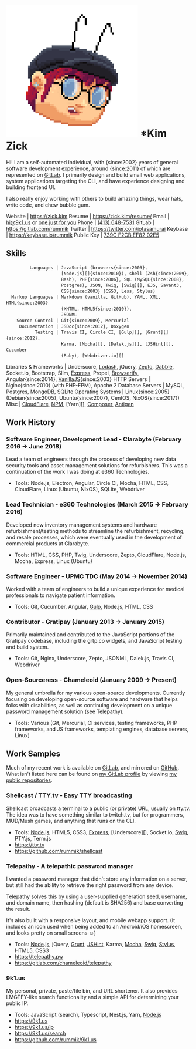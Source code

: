  ![me :D](me.png) *Kim Zick
============================
Hi!  I am a self-automated individual, with {since:2002} years of general
software development experience, around {since:2011} of which are represented
on [GitLab](https://gitlab.com/rummik).  I primarily design and build small web
applications, system applications targeting the CLI, and have experience
designing and building frontend UI.

I also really enjoy working with others to build amazing things, wear hats,
write code, and chew bubble gum.

<!--
  Incidientally, I also try to avoid buzzwords, which is why you don't see
  'self-motivated', 'driven', 'full-stack', etc.  Those terms probably apply,
  but I feel they attract the wrong kind of employer.  Also, this comment has
  the fun effect of those keywords showing up when I'm being searched for. ;)
-->

   Website | <https://zick.kim>
    Resume | <https://zick.kim/resume/>
     Email | <hi@9k1.us> or [one just for you](https://9k1.us)
     Phone | [(413) 648-7531](tel:413-648-7531)
    GitLab | <https://gitlab.com/rummik>
   Twitter | <https://twitter.com/iotasamurai>
   Keybase | <https://keybase.io/rummik>
Public Key | [739C F2CB EF82 02E5](https://zick.kim/rummik.gpg)


 Skills
--------
             Languages | JavaScript (browsers{since:2003},
                         [Node.js][]{since:2010}), shell (Zsh{since:2009},
                         Bash), PHP{since:2006}, SQL (MySQL{since:2008},
                         Postgres), JSON, Twig, [Swig][], EJS, Savant3,
                         CSS{since:2003} (CSS3, Less, Stylus)
      Markup Languages | Markdown (vanilla, GitHub), YAML, XML, HTML{since:2003}
                         (XHTML, HTML5{since:2010}),
                         JSONML
        Source Control | Git{since:2009}, Mercurial
         Documentation | JSDoc{since:2012}, Doxygen
               Testing | Travis CI, Circle CI, [Gulp][], [Grunt][]{since:2012},
                         Karma, [Mocha][], [Dalek.js][], [JSHint][], Cucumber
                         (Ruby), [Webdriver.io][]
Libraries & Frameworks | Underscore, [Lodash][], jQuery, [Zepto][], [Dabble][],
                         Socket.io, Bootstrap, Slim, [Express][], Propel,
                         [Browserify][], Angular{since:2014},
                         [VanillaJS][]{since:2003}
          HTTP Servers | Nginx{since:2010} (with PHP-FPM), Apache 2
      Database Servers | MySQL, Postgres, MongoDB, SQLite
     Operating Systems | Linux{since:2005} (Debian{since:2005},
                         Ubuntu{since:2007}, CentOS, NixOS{since:2017})
                  Misc | [CloudFlare][], [NPM][], [Yarn][], [Composer][],
                         [Antigen][]


 Work History
--------------

### Software Engineer, Development Lead - Clarabyte (February 2016 → June 2018)
Lead a team of engineers through the process of developing new data security
tools and asset management solutions for refurbishers.  This was a continuation
of the work I was doing at e360 Technologies.

- Tools: Node.js, Electron, Angular, Circle CI, Mocha, HTML, CSS,
  CloudFlare, Linux (Ubuntu, NixOS), SQLite, Webdriver

### Lead Technician - e360 Technologies (March 2015 → February 2016)
Developed new inventory management systems and hardware refurbishment/testing
methods to streamline the refurbishment, recycling, and resale processes, which
were eventually used in the development of commercial products at Clarabyte.

- Tools: HTML, CSS, PHP, Twig, Underscore, Zepto, CloudFlare, Node.js, Mocha,
  Express, Linux (Ubuntu)

### Software Engineer - UPMC TDC (May 2014 → November 2014)
Worked with a team of engineers to build a unique experience for medical
professionals to navigate patient information.

- Tools: Git, Cucumber, Angular, [Gulp][], Node.js, HTML, CSS

### Contributor - Gratipay (January 2013 → January 2015)
Primarily maintained and contributed to the JavaScript portions of the
Gratipay codebase, including the grtp.co widgets, and JavaScript testing and
build system.

- Tools: Git, Nginx, Underscore, Zepto, JSONML, Dalek.js, Travis CI, Webdriver

### Open-Sourceress - Chameleoid (January 2009 → Present)
My general umbrella for my various open-source developments.  Currently focusing
on developing open-source software and hardware that helps folks with
disabilities, as well as continuing development on a unique password management
solution (see Telepathy).

- Tools: Various (Git, Mercurial, CI services, testing frameworks, PHP
  frameworks, and JS frameworks, templating engines, database servers, Linux)


 Work Samples
--------------
Much of my recent work is available on [GitLab][my GitLab profile], and mirrored
on [GitHub][my GitHub profile].  What isn't listed here can be found on [my
GitLab profile][] by viewing [my public repositories][].

[my GitLab profile]: https://gitlab.com/rummik
[my GitHub profile]: https://github.com/rummik
[my public repositories]: https://gitlab.com/zick.kim

### Shellcast / TTY.tv - Easy TTY broadcasting
Shellcast broadcasts a terminal to a public (or private) URL, usually on tty.tv.
The idea was to have something similar to twitch.tv, but for programmers,
MUD/Mush games, and anything that runs on the CLI.

- Tools: [Node.js][], HTML5, CSS3, [Express][], [Underscore][], Socket.io,
  [Swig][], PTY.js, Term.js
- <https://tty.tv>
- <https://github.com/rummik/shellcast>

### Telepathy - A telepathic password manager
I wanted a password manager that didn't store any information on a server,
but still had the ability to retrieve the right password from any device.

Telepathy solves this by using a user-supplied generation seed, username, and
domain name, then hashing (default is SHA256) and base converting the result.

It's also built with a responsive layout, and mobile webapp support.  (It
includes an icon used when being added to an Android/iOS homescreen, and looks
pretty on small screens ☺)

- Tools: [Node.js][], jQuery, [Grunt][], [JSHint][], Karma, [Mocha][], [Swig][],
  [Stylus][], HTML5, CSS3
- <https://telepathy.pw>
- <https://gitlab.com/chameleoid/telepathy>


### 9k1.us  <!-- IT'S OVER 9000! -->
My personal, private, paste/file bin, and URL shortener.  It also provides
LMGTFY-like search functionality and a simple API for determining your public
IP.

- Tools: JavaScript (search), Typescript, Nest.js, Yarn, [Node.js][]
- <https://9k1.us>
- <https://9k1.us/ip>
- <https://9k1.us/search>
- <https://github.com/rummik/9k1.us>

<!-- LINKS!  ALL THE LINKS! -->

[Antigen]: https://github.com/zsh-users/antigen
[Browserify]: http://browserify.org/
[CloudFlare]: https://www.cloudflare.com/
[Composer]: https://getcomposer.org/
[Dabble]: https://github.com/nramenta/dabble
[Dalek.js]: http://dalekjs.com/
[Express]: http://expressjs.com/
[Git]: http://git-scm.com/
[Grunt]: http://gruntjs.com/
[Gulp]: http://gulpjs.com/
[JSHint]: http://jshint.com/
[Lodash]: https://lodash.com/
[Mocha]: http://mochajs.org/
[NPM]: https://www.npmjs.org/
[Node.js]: http://nodejs.org/
[Stylus]: https://learnboost.github.io/stylus/ 
[Swig]: https://paularmstrong.github.io/swig/
[VanillaJS]: http://vanilla-js.com/
[Webdriver.io]: http://webdriver.io/
[Zepto]: http://zeptojs.com/

<!-- vim: set spell wrap tw=80 lbr ft=markdown sw=2 ts=2 et fdm=marker : -->
